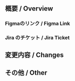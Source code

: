 ## 概要 / Overview

<!-- 
実装内容のSummaryを記述する
Describe the summary of the implementation
-->

### Figmaのリンク / Figma Link
<!-- 
Figmaの該当箇所のリンクを貼る
Please attach the relevant link from Figma.
-->

### Jira のチケット / Jira Ticket

<!-- 
Jiraのチケットのリンクを貼る
Link to Jira ticket
 -->

## 変更内容 / Changes

<!--
  変更内容を記述する
  Describe your changes here
-->

## その他 / Other

<!-- 
  その他困ったこととか伝えたいことを何でも
  Anything else you want to share?
 -->
